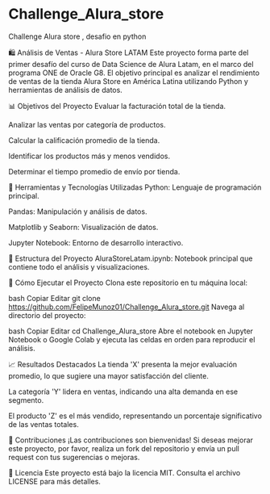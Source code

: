 # Challenge_Alura_store
Challenge Alura store , desafio en python


🛍️ Análisis de Ventas - Alura Store LATAM
Este proyecto forma parte del primer desafío del curso de Data Science de Alura Latam, en el marco del programa ONE de Oracle G8. El objetivo principal es analizar el rendimiento de ventas de la tienda Alura Store en América Latina utilizando Python y herramientas de análisis de datos.

📊 Objetivos del Proyecto
Evaluar la facturación total de la tienda.

Analizar las ventas por categoría de productos.

Calcular la calificación promedio de la tienda.

Identificar los productos más y menos vendidos.

Determinar el tiempo promedio de envío por tienda.

🧰 Herramientas y Tecnologías Utilizadas
Python: Lenguaje de programación principal.

Pandas: Manipulación y análisis de datos.

Matplotlib y Seaborn: Visualización de datos.

Jupyter Notebook: Entorno de desarrollo interactivo.

📁 Estructura del Proyecto
AluraStoreLatam.ipynb: Notebook principal que contiene todo el análisis y visualizaciones.

🚀 Cómo Ejecutar el Proyecto
Clona este repositorio en tu máquina local:

bash
Copiar
Editar
git clone https://github.com/FelipeMunoz01/Challenge_Alura_store.git
Navega al directorio del proyecto:

bash
Copiar
Editar
cd Challenge_Alura_store
Abre el notebook en Jupyter Notebook o Google Colab y ejecuta las celdas en orden para reproducir el análisis.

📈 Resultados Destacados
La tienda 'X' presenta la mejor evaluación promedio, lo que sugiere una mayor satisfacción del cliente.

La categoría 'Y' lidera en ventas, indicando una alta demanda en ese segmento.

El producto 'Z' es el más vendido, representando un porcentaje significativo de las ventas totales.

🤝 Contribuciones
¡Las contribuciones son bienvenidas! Si deseas mejorar este proyecto, por favor, realiza un fork del repositorio y envía un pull request con tus sugerencias o mejoras.

📄 Licencia
Este proyecto está bajo la licencia MIT. Consulta el archivo LICENSE para más detalles.

